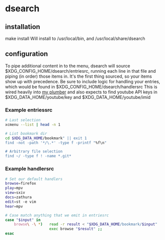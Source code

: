 # dsearch

## installation
make install
Will install to /usr/local/bin, and /usr/local/share/dsearch

## configuration
To pipe additional content in to the menu, dsearch will source $XDG_CONFIG_HOME/dsearch/entriesrc, running each line in that file and piping (in order) those items in. It's the first thing sourced, so your items show up with precedence.
Be sure to include logic for handling your entries, which would be found in $XDG_CONFIG_HOME/dsearch/handlersrc
This is wired heavily into [my plumber](https://github.com/halfwit/plumber) and also expects to find youtube API keys in $XDG_DATA_HOME/youtube/key and $XDG_DATA_HOME/youtube/imid

### Example entriessrc

```sh
# Last selection
xcmenu --list | head -n 1

# List bookmark dir
cd $XDG_DATA_HOME/bookmark" || exit 1
find -not -path '*/\.*' -type f -printf "%f\n" 

# Arbitrary file selection
find ~/ -type f ! -name *.git*
```

### Example handlersrc

```sh
# Set our default handlers
browse=firefox
play=mpv
view=sxiv
docs=zathura
edit=st -e vim
hear=mpv

# Case match anything that we emit in entriesrc
case "$input" in
	browse\ -\ *)   read -r result < "$XDG_DATA_HOME/bookmark/$input"
					exec browse "$result" ;;
esac
```
